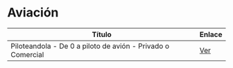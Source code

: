 # Aviación

| Título | Enlace |
|--------|--------|
| Piloteandola - De 0 a piloto de avión - Privado o Comercial |[Ver](https://www.youtube.com/watch?v=Vo8gQvCIWlI) |
